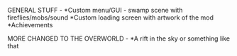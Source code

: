 GENERAL STUFF -
*Custom menu/GUI - swamp scene with fireflies/mobs/sound
*Custom loading screen with artwork of the mod
*Achievements

MORE CHANGED TO THE OVERWORLD -
*A rift in the sky or something like that


